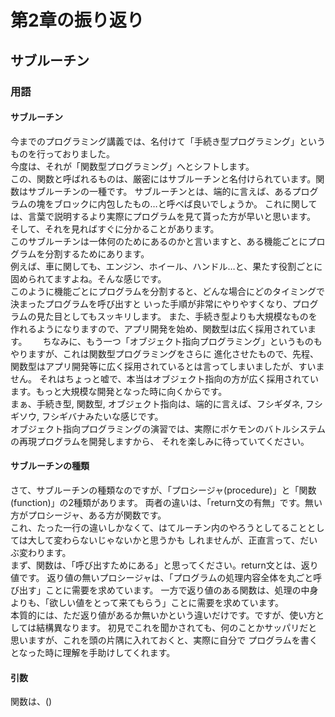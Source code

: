 # 第2章の振り返り

## サブルーチン
### 用語
#### サブルーチン
今までのプログラミング講義では、名付けて「手続き型プログラミング」というものを行っておりました。  
今度は、それが「関数型プログラミング」へとシフトします。  
この、関数と呼ばれるものは、厳密にはサブルーチンと名付けられています。関数はサブルーチンの一種です。
サブルーチンとは、端的に言えば、あるプログラムの塊をブロックに内包したもの…と呼べば良いでしょうか。
これに関しては、言葉で説明するより実際にプログラムを見て貰った方が早いと思います。  
そして、それを見ればすぐに分かることがあります。  
このサブルーチンは一体何のためにあるのかと言いますと、ある機能ごとにプログラムを分割するためにあります。  
例えば、車に関しても、エンジン、ホイール、ハンドル…と、果たす役割ごとに固められてますよね。そんな感じです。  
このように機能ごとにプログラムを分割すると、どんな場合にどのタイミングで決まったプログラムを呼び出すと
いった手順が非常にやりやすくなり、プログラムの見た目としてもスッキリします。
また、手続き型よりも大規模なものを作れるようになりますので、アプリ開発を始め、関数型は広く採用されています。　　
ちなみに、もう一つ「オブジェクト指向プログラミング」というものもやりますが、これは関数型プログラミングをさらに
進化させたもので、先程、関数型はアプリ開発等に広く採用されているとは言ってしまいましたが、すいません。
それはちょっと嘘で、本当はオブジェクト指向の方が広く採用されています。もっと大規模な開発となった時に向くからです。  
まぁ、手続き型, 関数型, オブジェクト指向は、端的に言えば、フシギダネ, フシギソウ, フシギバナみたいな感じです。  
オブジェクト指向プログラミングの演習では、実際にポケモンのバトルシステムの再現プログラムを開発しますから、
それを楽しみに待っていてください。

#### サブルーチンの種類
さて、サブルーチンの種類なのですが、「プロシージャ(procedure)」と「関数(function)」の2種類があります。
両者の違いは、「return文の有無」です。無い方がプロシージャ、ある方が関数です。  
これ、たった一行の違いしかなくて、はてルーチン内のやろうとしてることとしては大して変わらないじゃないかと思うかも
しれませんが、正直言って、だいぶ変わります。  
まず、関数は、「呼び出すためにある」と思ってください。return文とは、返り値です。
返り値の無いプロシージャは、「プログラムの処理内容全体を丸ごと呼び出す」ことに需要を求めています。
一方で返り値のある関数は、処理の中身よりも、「欲しい値をとって来てもらう」ことに需要を求めています。  
本質的には、ただ返り値があるか無いかという違いだけです。ですが、使い方としては結構異なります。
初見でこれを聞かされても、何のことかサッパリだと思いますが、これを頭の片隅に入れておくと、実際に自分で
プログラムを書くとなった時に理解を手助けしてくれます。

#### 引数
関数は、()
